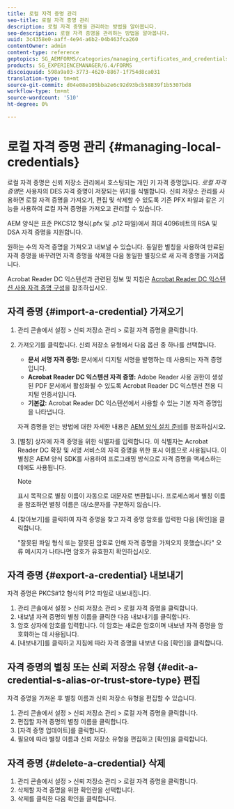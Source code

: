 ```yaml
---
title: 로컬 자격 증명 관리
seo-title: 로컬 자격 증명 관리
description: 로컬 자격 증명을 관리하는 방법을 알아봅니다.
seo-description: 로컬 자격 증명을 관리하는 방법을 알아봅니다.
uuid: 3c4358e0-aaff-4e94-a6b2-04b463fca260
contentOwner: admin
content-type: reference
geptopics: SG_AEMFORMS/categories/managing_certificates_and_credentials
products: SG_EXPERIENCEMANAGER/6.4/FORMS
discoiquuid: 598a9a03-3773-4620-8867-1f754d8ca031
translation-type: tm+mt
source-git-commit: d04e08e105bba2e6c92d93bcb58839f1b5307bd8
workflow-type: tm+mt
source-wordcount: '510'
ht-degree: 0%

---
```



# 로컬 자격 증명 관리 {#managing-local-credentials}

로컬 자격 증명은 신뢰 저장소 관리에서 호스팅되는 개인 키 자격 증명입니다. *로컬 자격 증명*&#x200B;은 사용자의 DES 자격 증명이 저장되는 위치를 식별합니다. 신뢰 저장소 관리를 사용하면 로컬 자격 증명을 가져오기, 편집 및 삭제할 수 있도록 기존 PFX 파일과 같은 기능을 사용하여 로컬 자격 증명을 가져오고 관리할 수 있습니다.

AEM 양식은 표준 PKCS12 형식(.pfx 및 .p12 파일)에서 최대 4096비트의 RSA 및 DSA 자격 증명을 지원합니다.

원하는 수의 자격 증명을 가져오고 내보낼 수 있습니다. 동일한 별칭을 사용하여 만료된 자격 증명을 바꾸려면 자격 증명을 삭제한 다음 동일한 별칭으로 새 자격 증명을 가져옵니다.

Acrobat Reader DC 익스텐션과 관련된 정보 및 지침은 [Acrobat Reader DC 익스텐션 사용 자격 증명 구성](/help/forms/using/admin-help/configuring-credentials-acrobat-reader-dc.md#configuring-credentials-for-use-with-acrobat-reader-dc-extensions)을 참조하십시오.

## 자격 증명 {#import-a-credential} 가져오기

1. 관리 콘솔에서 설정 > 신뢰 저장소 관리 > 로컬 자격 증명을 클릭합니다.
1. 가져오기를 클릭합니다. 신뢰 저장소 유형에서 다음 옵션 중 하나를 선택합니다.

   * **문서 서명 자격 증명:** 문서에서 디지털 서명을 발행하는 데 사용되는 자격 증명입니다.
   * **Acrobat Reader DC 익스텐션 자격 증명:** Adobe Reader 사용 권한이 생성된 PDF 문서에서 활성화될 수 있도록 Acrobat Reader DC 익스텐션 전용 디지털 인증서입니다.
   * **기본값:** Acrobat Reader DC 익스텐션에서 사용할 수 있는 기본 자격 증명임을 나타냅니다.

   자격 증명을 얻는 방법에 대한 자세한 내용은 [AEM 양식 설치 준비](https://www.adobe.com/go/learn_aemforms_prepareInstallsingle_63)를 참조하십시오.

1. [별칭] 상자에 자격 증명을 위한 식별자를 입력합니다. 이 식별자는 Acrobat Reader DC 확장 및 서명 서비스의 자격 증명을 위한 표시 이름으로 사용됩니다. 이 별칭은 AEM 양식 SDK를 사용하여 프로그래밍 방식으로 자격 증명을 액세스하는 데에도 사용됩니다.

   >[!NOTE]
   >
   >표시 목적으로 별칭 이름이 자동으로 대문자로 변환됩니다. 프로세스에서 별칭 이름을 참조하면 별칭 이름은 대/소문자를 구분하지 않습니다.

1. [찾아보기]를 클릭하여 자격 증명을 찾고 자격 증명 암호를 입력한 다음 [확인]을 클릭합니다.

   &quot;잘못된 파일 형식 또는 잘못된 암호로 인해 자격 증명을 가져오지 못했습니다&quot; 오류 메시지가 나타나면 암호가 유효한지 확인하십시오.

## 자격 증명 {#export-a-credential} 내보내기

자격 증명은 PKCS#12 형식의 P12 파일로 내보내집니다.

1. 관리 콘솔에서 설정 > 신뢰 저장소 관리 > 로컬 자격 증명을 클릭합니다.
1. 내보낼 자격 증명의 별칭 이름을 클릭한 다음 내보내기를 클릭합니다.
1. 암호 상자에 암호를 입력합니다. 이 암호는 새로운 암호이며 내보낸 자격 증명을 암호화하는 데 사용됩니다.
1. [내보내기]를 클릭하고 지침에 따라 자격 증명을 내보낸 다음 [확인]을 클릭합니다.

## 자격 증명의 별칭 또는 신뢰 저장소 유형 {#edit-a-credential-s-alias-or-trust-store-type} 편집

자격 증명을 가져온 후 별칭 이름과 신뢰 저장소 유형을 편집할 수 있습니다.

1. 관리 콘솔에서 설정 > 신뢰 저장소 관리 > 로컬 자격 증명을 클릭합니다.
1. 편집할 자격 증명의 별칭 이름을 클릭합니다.
1. [자격 증명 업데이트]를 클릭합니다.
1. 필요에 따라 별칭 이름과 신뢰 저장소 유형을 편집하고 [확인]을 클릭합니다.

## 자격 증명 {#delete-a-credential} 삭제

1. 관리 콘솔에서 설정 > 신뢰 저장소 관리 > 로컬 자격 증명을 클릭합니다.
1. 삭제할 자격 증명을 위한 확인란을 선택합니다.
1. 삭제를 클릭한 다음 확인을 클릭합니다.

